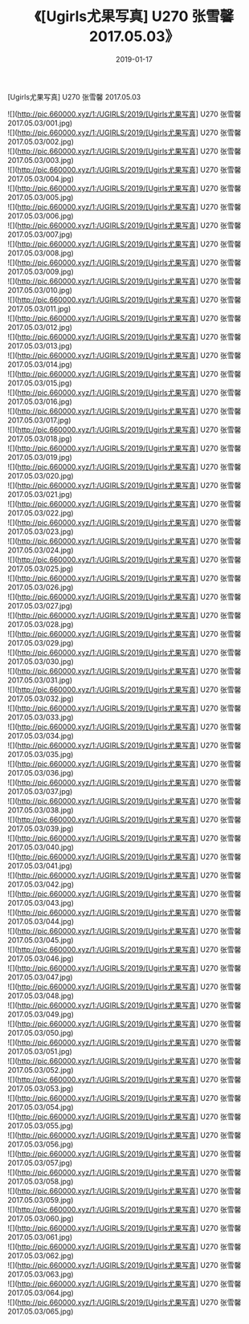 ﻿---
layout: post
title:  《[Ugirls尤果写真] U270 张雪馨 2017.05.03》
date:   2019-01-17
img: http://pic.660000.xyz/1:/UGIRLS/2019/[Ugirls尤果写真] U270 张雪馨 2017.05.03/000.jpg
categories: [美女, 清纯, 唯美]
---

[Ugirls尤果写真] U270 张雪馨 2017.05.03

 ![](http://pic.660000.xyz/1:/UGIRLS/2019/[Ugirls尤果写真] U270 张雪馨 2017.05.03/001.jpg) <br>![](http://pic.660000.xyz/1:/UGIRLS/2019/[Ugirls尤果写真] U270 张雪馨 2017.05.03/002.jpg) <br>![](http://pic.660000.xyz/1:/UGIRLS/2019/[Ugirls尤果写真] U270 张雪馨 2017.05.03/003.jpg) <br>![](http://pic.660000.xyz/1:/UGIRLS/2019/[Ugirls尤果写真] U270 张雪馨 2017.05.03/004.jpg) <br>![](http://pic.660000.xyz/1:/UGIRLS/2019/[Ugirls尤果写真] U270 张雪馨 2017.05.03/005.jpg) <br>![](http://pic.660000.xyz/1:/UGIRLS/2019/[Ugirls尤果写真] U270 张雪馨 2017.05.03/006.jpg) <br>![](http://pic.660000.xyz/1:/UGIRLS/2019/[Ugirls尤果写真] U270 张雪馨 2017.05.03/007.jpg) <br>![](http://pic.660000.xyz/1:/UGIRLS/2019/[Ugirls尤果写真] U270 张雪馨 2017.05.03/008.jpg) <br>![](http://pic.660000.xyz/1:/UGIRLS/2019/[Ugirls尤果写真] U270 张雪馨 2017.05.03/009.jpg) <br>![](http://pic.660000.xyz/1:/UGIRLS/2019/[Ugirls尤果写真] U270 张雪馨 2017.05.03/010.jpg) <br>![](http://pic.660000.xyz/1:/UGIRLS/2019/[Ugirls尤果写真] U270 张雪馨 2017.05.03/011.jpg) <br>![](http://pic.660000.xyz/1:/UGIRLS/2019/[Ugirls尤果写真] U270 张雪馨 2017.05.03/012.jpg) <br>![](http://pic.660000.xyz/1:/UGIRLS/2019/[Ugirls尤果写真] U270 张雪馨 2017.05.03/013.jpg) <br>![](http://pic.660000.xyz/1:/UGIRLS/2019/[Ugirls尤果写真] U270 张雪馨 2017.05.03/014.jpg) <br>![](http://pic.660000.xyz/1:/UGIRLS/2019/[Ugirls尤果写真] U270 张雪馨 2017.05.03/015.jpg) <br>![](http://pic.660000.xyz/1:/UGIRLS/2019/[Ugirls尤果写真] U270 张雪馨 2017.05.03/016.jpg) <br>![](http://pic.660000.xyz/1:/UGIRLS/2019/[Ugirls尤果写真] U270 张雪馨 2017.05.03/017.jpg) <br>![](http://pic.660000.xyz/1:/UGIRLS/2019/[Ugirls尤果写真] U270 张雪馨 2017.05.03/018.jpg) <br>![](http://pic.660000.xyz/1:/UGIRLS/2019/[Ugirls尤果写真] U270 张雪馨 2017.05.03/019.jpg) <br>![](http://pic.660000.xyz/1:/UGIRLS/2019/[Ugirls尤果写真] U270 张雪馨 2017.05.03/020.jpg) <br>![](http://pic.660000.xyz/1:/UGIRLS/2019/[Ugirls尤果写真] U270 张雪馨 2017.05.03/021.jpg) <br>![](http://pic.660000.xyz/1:/UGIRLS/2019/[Ugirls尤果写真] U270 张雪馨 2017.05.03/022.jpg) <br>![](http://pic.660000.xyz/1:/UGIRLS/2019/[Ugirls尤果写真] U270 张雪馨 2017.05.03/023.jpg) <br>![](http://pic.660000.xyz/1:/UGIRLS/2019/[Ugirls尤果写真] U270 张雪馨 2017.05.03/024.jpg) <br>![](http://pic.660000.xyz/1:/UGIRLS/2019/[Ugirls尤果写真] U270 张雪馨 2017.05.03/025.jpg) <br>![](http://pic.660000.xyz/1:/UGIRLS/2019/[Ugirls尤果写真] U270 张雪馨 2017.05.03/026.jpg) <br>![](http://pic.660000.xyz/1:/UGIRLS/2019/[Ugirls尤果写真] U270 张雪馨 2017.05.03/027.jpg) <br>![](http://pic.660000.xyz/1:/UGIRLS/2019/[Ugirls尤果写真] U270 张雪馨 2017.05.03/028.jpg) <br>![](http://pic.660000.xyz/1:/UGIRLS/2019/[Ugirls尤果写真] U270 张雪馨 2017.05.03/029.jpg) <br>![](http://pic.660000.xyz/1:/UGIRLS/2019/[Ugirls尤果写真] U270 张雪馨 2017.05.03/030.jpg) <br>![](http://pic.660000.xyz/1:/UGIRLS/2019/[Ugirls尤果写真] U270 张雪馨 2017.05.03/031.jpg) <br>![](http://pic.660000.xyz/1:/UGIRLS/2019/[Ugirls尤果写真] U270 张雪馨 2017.05.03/032.jpg) <br>![](http://pic.660000.xyz/1:/UGIRLS/2019/[Ugirls尤果写真] U270 张雪馨 2017.05.03/033.jpg) <br>![](http://pic.660000.xyz/1:/UGIRLS/2019/[Ugirls尤果写真] U270 张雪馨 2017.05.03/034.jpg) <br>![](http://pic.660000.xyz/1:/UGIRLS/2019/[Ugirls尤果写真] U270 张雪馨 2017.05.03/035.jpg) <br>![](http://pic.660000.xyz/1:/UGIRLS/2019/[Ugirls尤果写真] U270 张雪馨 2017.05.03/036.jpg) <br>![](http://pic.660000.xyz/1:/UGIRLS/2019/[Ugirls尤果写真] U270 张雪馨 2017.05.03/037.jpg) <br>![](http://pic.660000.xyz/1:/UGIRLS/2019/[Ugirls尤果写真] U270 张雪馨 2017.05.03/038.jpg) <br>![](http://pic.660000.xyz/1:/UGIRLS/2019/[Ugirls尤果写真] U270 张雪馨 2017.05.03/039.jpg) <br>![](http://pic.660000.xyz/1:/UGIRLS/2019/[Ugirls尤果写真] U270 张雪馨 2017.05.03/040.jpg) <br>![](http://pic.660000.xyz/1:/UGIRLS/2019/[Ugirls尤果写真] U270 张雪馨 2017.05.03/041.jpg) <br>![](http://pic.660000.xyz/1:/UGIRLS/2019/[Ugirls尤果写真] U270 张雪馨 2017.05.03/042.jpg) <br>![](http://pic.660000.xyz/1:/UGIRLS/2019/[Ugirls尤果写真] U270 张雪馨 2017.05.03/043.jpg) <br>![](http://pic.660000.xyz/1:/UGIRLS/2019/[Ugirls尤果写真] U270 张雪馨 2017.05.03/044.jpg) <br>![](http://pic.660000.xyz/1:/UGIRLS/2019/[Ugirls尤果写真] U270 张雪馨 2017.05.03/045.jpg) <br>![](http://pic.660000.xyz/1:/UGIRLS/2019/[Ugirls尤果写真] U270 张雪馨 2017.05.03/046.jpg) <br>![](http://pic.660000.xyz/1:/UGIRLS/2019/[Ugirls尤果写真] U270 张雪馨 2017.05.03/047.jpg) <br>![](http://pic.660000.xyz/1:/UGIRLS/2019/[Ugirls尤果写真] U270 张雪馨 2017.05.03/048.jpg) <br>![](http://pic.660000.xyz/1:/UGIRLS/2019/[Ugirls尤果写真] U270 张雪馨 2017.05.03/049.jpg) <br>![](http://pic.660000.xyz/1:/UGIRLS/2019/[Ugirls尤果写真] U270 张雪馨 2017.05.03/050.jpg) <br>![](http://pic.660000.xyz/1:/UGIRLS/2019/[Ugirls尤果写真] U270 张雪馨 2017.05.03/051.jpg) <br>![](http://pic.660000.xyz/1:/UGIRLS/2019/[Ugirls尤果写真] U270 张雪馨 2017.05.03/052.jpg) <br>![](http://pic.660000.xyz/1:/UGIRLS/2019/[Ugirls尤果写真] U270 张雪馨 2017.05.03/053.jpg) <br>![](http://pic.660000.xyz/1:/UGIRLS/2019/[Ugirls尤果写真] U270 张雪馨 2017.05.03/054.jpg) <br>![](http://pic.660000.xyz/1:/UGIRLS/2019/[Ugirls尤果写真] U270 张雪馨 2017.05.03/055.jpg) <br>![](http://pic.660000.xyz/1:/UGIRLS/2019/[Ugirls尤果写真] U270 张雪馨 2017.05.03/056.jpg) <br>![](http://pic.660000.xyz/1:/UGIRLS/2019/[Ugirls尤果写真] U270 张雪馨 2017.05.03/057.jpg) <br>![](http://pic.660000.xyz/1:/UGIRLS/2019/[Ugirls尤果写真] U270 张雪馨 2017.05.03/058.jpg) <br>![](http://pic.660000.xyz/1:/UGIRLS/2019/[Ugirls尤果写真] U270 张雪馨 2017.05.03/059.jpg) <br>![](http://pic.660000.xyz/1:/UGIRLS/2019/[Ugirls尤果写真] U270 张雪馨 2017.05.03/060.jpg) <br>![](http://pic.660000.xyz/1:/UGIRLS/2019/[Ugirls尤果写真] U270 张雪馨 2017.05.03/061.jpg) <br>![](http://pic.660000.xyz/1:/UGIRLS/2019/[Ugirls尤果写真] U270 张雪馨 2017.05.03/062.jpg) <br>![](http://pic.660000.xyz/1:/UGIRLS/2019/[Ugirls尤果写真] U270 张雪馨 2017.05.03/063.jpg) <br>![](http://pic.660000.xyz/1:/UGIRLS/2019/[Ugirls尤果写真] U270 张雪馨 2017.05.03/064.jpg) <br>![](http://pic.660000.xyz/1:/UGIRLS/2019/[Ugirls尤果写真] U270 张雪馨 2017.05.03/065.jpg) <br>
